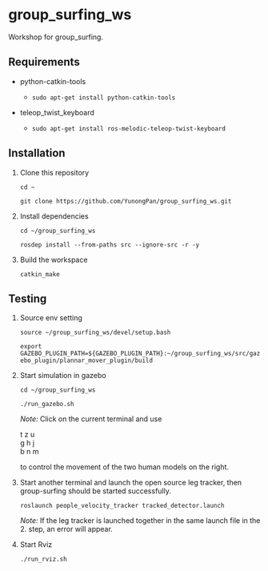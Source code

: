 # group_surfing_ws
Workshop for group_surfing.

## Requirements
- python-catkin-tools
  - `sudo apt-get install python-catkin-tools`  
    
- teleop_twist_keyboard
  - `sudo apt-get install ros-melodic-teleop-twist-keyboard`

## Installation
1. Clone this repository  
  
	`cd ~`  
  
	`git clone https://github.com/YunongPan/group_surfing_ws.git`  
  
2. Install dependencies  
  
	`cd ~/group_surfing_ws`  
  
	`rosdep install --from-paths src --ignore-src -r -y`  
  
3. Build the workspace  
  
	`catkin_make`  

## Testing
1. Source env setting  
  
	`source ~/group_surfing_ws/devel/setup.bash`  
  
	`export GAZEBO_PLUGIN_PATH=${GAZEBO_PLUGIN_PATH}:~/group_surfing_ws/src/gazebo_plugin/plannar_mover_plugin/build`  
   
2. Start simulation in gazebo  
  
	`cd ~/group_surfing_ws`  
  
	`./run_gazebo.sh`  
  
	*Note:* Click on the current terminal and use  
  
	t	z	u  
	g	h	j  
	b	n	m  
  
	to control the movement of the two human models on the right.  
  
3. Start another terminal and launch the open source leg tracker, then group-surfing should be started successfully.
  
	`roslaunch people_velocity_tracker tracked_detector.launch`  
  
	*Note:* If the leg tracker is launched together in the same launch file in the 2. step, an error will appear.  
  
3. Start Rviz  
  
	`./run_rviz.sh`
